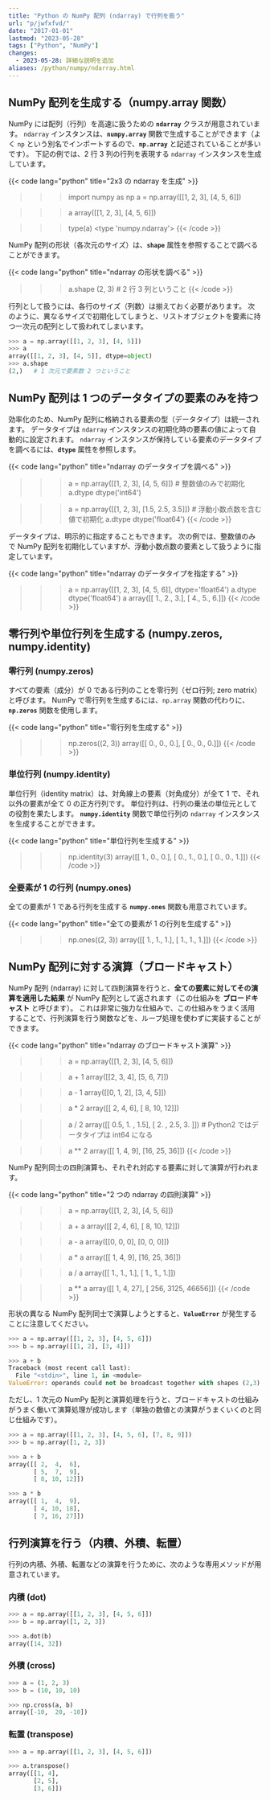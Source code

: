 ```yaml
---
title: "Python の NumPy 配列 (ndarray) で行列を扱う"
url: "p/jwfxfvd/"
date: "2017-01-01"
lastmod: "2023-05-28"
tags: ["Python", "NumPy"]
changes:
  - 2023-05-28: 詳細な説明を追加
aliases: /python/numpy/ndarray.html
---
```


NumPy 配列を生成する（numpy.array 関数）
----

NumPy には配列（行列）を高速に扱うための __`ndarray`__ クラスが用意されています。
`ndarray` インスタンスは、__`numpy.array`__ 関数で生成することができます（よく `np` という別名でインポートするので、__`np.array`__ と記述されていることが多いです）。
下記の例では、2 行 3 列の行列を表現する `ndarray` インスタンスを生成しています。

{{< code lang="python" title="2x3 の ndarray を生成" >}}
>>> import numpy as np
>>> a = np.array([[1, 2, 3], [4, 5, 6]])

>>> a
array([[1, 2, 3],
       [4, 5, 6]])

>>> type(a)
<type 'numpy.ndarray'>
{{< /code >}}

NumPy 配列の形状（各次元のサイズ）は、__`shape`__ 属性を参照することで調べることができます。

{{< code lang="python" title="ndarray の形状を調べる" >}}
>>> a.shape
(2, 3)  # 2 行 3 列ということ
{{< /code >}}

行列として扱うには、各行のサイズ（列数）は揃えておく必要があります。
次のように、異なるサイズで初期化してしまうと、リストオブジェクトを要素に持つ一次元の配列として扱われてしまいます。

```python
>>> a = np.array([[1, 2, 3], [4, 5]])
>>> a
array([[1, 2, 3], [4, 5]], dtype=object)
>>> a.shape
(2,)   # 1 次元で要素数 2 つということ
```


NumPy 配列は 1 つのデータタイプの要素のみを持つ
----

効率化のため、NumPy 配列に格納される要素の型（データタイプ）は統一されます。
データタイプは `ndarray` インスタンスの初期化時の要素の値によって自動的に設定されます。
`ndarray` インスタンスが保持している要素のデータタイプを調べるには、__`dtype`__ 属性を参照します。

{{< code lang="python" title="ndarray のデータタイプを調べる" >}}
>>> a = np.array([[1, 2, 3], [4, 5, 6]])  # 整数値のみで初期化
>>> a.dtype
dtype('int64')

>>> a = np.array([[1, 2, 3], [1.5, 2.5, 3.5]])  # 浮動小数点数を含む値で初期化
>>> a.dtype
dtype('float64')
{{< /code >}}

データタイプは、明示的に指定することもできます。
次の例では、整数値のみで NumPy 配列を初期化していますが、浮動小数点数の要素として扱うように指定しています。

{{< code lang="python" title="ndarray のデータタイプを指定する" >}}
>>> a = np.array([[1, 2, 3], [4, 5, 6]], dtype='float64')
>>> a.dtype
dtype('float64')
>>> a
array([[ 1.,  2.,  3.],
       [ 4.,  5.,  6.]])
{{< /code >}}


零行列や単位行列を生成する (numpy.zeros, numpy.identity)
----

### 零行列 (numpy.zeros)

すべての要素（成分）が 0 である行列のことを零行列（ゼロ行列; zero matrix）と呼びます。
NumPy で零行列を生成するには、`np.array` 関数の代わりに、__`np.zeros`__ 関数を使用します。

{{< code lang="python" title="零行列を生成する" >}}
>>> np.zeros((2, 3))
array([[ 0.,  0.,  0.],
       [ 0.,  0.,  0.]])
{{< /code >}}

### 単位行列 (numpy.identity)

単位行列（identity matrix）は、対角線上の要素（対角成分）が全て 1 で、それ以外の要素が全て 0 の正方行列です。
単位行列は、行列の乗法の単位元としての役割を果たします。
__`numpy.identity`__ 関数で単位行列の `ndarray` インスタンスを生成することができます。

{{< code lang="python" title="単位行列を生成する" >}}
>>> np.identity(3)
array([[ 1.,  0.,  0.],
       [ 0.,  1.,  0.],
       [ 0.,  0.,  1.]])
{{< /code >}}

### 全要素が 1 の行列 (numpy.ones)

全ての要素が 1 である行列を生成する __`numpy.ones`__ 関数も用意されています。

{{< code lang="python" title="全ての要素が 1 の行列を生成する" >}}
>>> np.ones((2, 3))
array([[ 1.,  1.,  1.],
       [ 1.,  1.,  1.]])
{{< /code >}}


NumPy 配列に対する演算（ブロードキャスト）
----

NumPy 配列 (ndarray) に対して四則演算を行うと、__全ての要素に対してその演算を適用した結果__ が NumPy 配列として返されます（この仕組みを __ブロードキャスト__ と呼びます）。
これは非常に強力な仕組みで、この仕組みをうまく活用することで、行列演算を行う関数などを、ループ処理を使わずに実装することができます。

{{< code lang="python" title="ndarray のブロードキャスト演算" >}}
>>> a = np.array([[1, 2, 3], [4, 5, 6]])

>>> a + 1
array([[2, 3, 4],
       [5, 6, 7]])

>>> a - 1
array([[0, 1, 2],
       [3, 4, 5]])

>>> a * 2
array([[ 2,  4,  6],
       [ 8, 10, 12]])

>>> a / 2
array([[ 0.5,  1. ,  1.5],
       [ 2. ,  2.5,  3. ]])  # Python2 ではデータタイプは int64 になる

>>> a ** 2
array([[ 1,  4,  9],
       [16, 25, 36]])
{{< /code >}}

NumPy 配列同士の四則演算も、それぞれ対応する要素に対して演算が行われます。

{{< code lang="python" title="2 つの ndarray の四則演算" >}}
>>> a = np.array([[1, 2, 3], [4, 5, 6]])

>>> a + a
array([[ 2,  4,  6],
       [ 8, 10, 12]])

>>> a - a
array([[0, 0, 0],
       [0, 0, 0]])

>>> a * a
array([[ 1,  4,  9],
       [16, 25, 36]])

>>> a / a
array([[ 1.,  1.,  1.],
       [ 1.,  1.,  1.]])

>>> a ** a
array([[    1,     4,    27],
       [  256,  3125, 46656]])
{{< /code >}}

形状の異なる NumPy 配列同士で演算しようとすると、__`ValueError`__ が発生することに注意してください。

```python
>>> a = np.array([[1, 2, 3], [4, 5, 6]])
>>> b = np.array([[1, 2], [3, 4]])

>>> a + b
Traceback (most recent call last):
  File "<stdin>", line 1, in <module>
ValueError: operands could not be broadcast together with shapes (2,3) (2,2)
```

ただし、1 次元の NumPy 配列と演算処理を行うと、ブロードキャストの仕組みがうまく働いて演算処理が成功します（単独の数値との演算がうまくいくのと同じ仕組みです）。

```python
>>> a = np.array([[1, 2, 3], [4, 5, 6], [7, 8, 9]])
>>> b = np.array([1, 2, 3])

>>> a + b
array([[ 2,  4,  6],
       [ 5,  7,  9],
       [ 8, 10, 12]])

>>> a * b
array([[ 1,  4,  9],
       [ 4, 10, 18],
       [ 7, 16, 27]])
```


行列演算を行う（内積、外積、転置）
----

行列の内積、外積、転置などの演算を行うために、次のような専用メソッドが用意されています。

### 内積 (dot)

```python
>>> a = np.array([[1, 2, 3], [4, 5, 6]])
>>> b = np.array([1, 2, 3])

>>> a.dot(b)
array([14, 32])
```

### 外積 (cross)

```python
>>> a = (1, 2, 3)
>>> b = (10, 10, 10)

>>> np.cross(a, b)
array([-10,  20, -10])
```

### 転置 (transpose)

```python
>>> a = np.array([[1, 2, 3], [4, 5, 6]])

>>> a.transpose()
array([[1, 4],
       [2, 5],
       [3, 6]])
```

